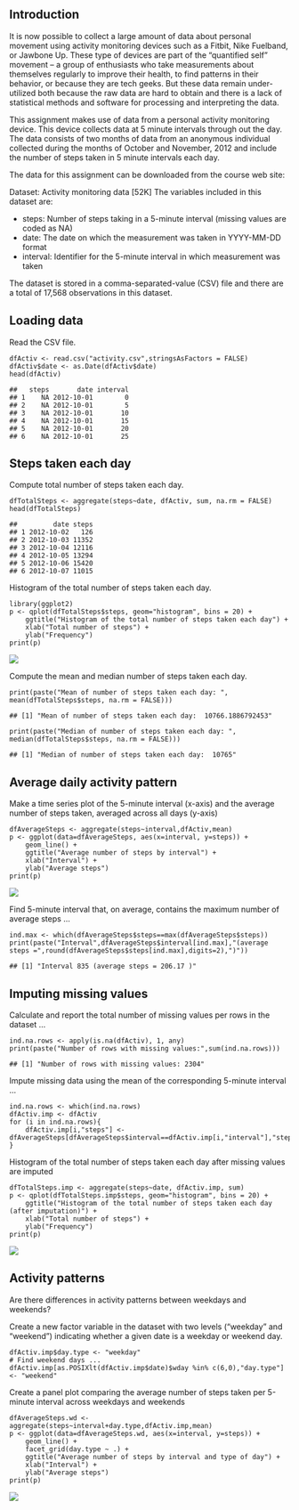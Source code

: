 Introduction
------------

It is now possible to collect a large amount of data about personal
movement using activity monitoring devices such as a Fitbit, Nike
Fuelband, or Jawbone Up. These type of devices are part of the
“quantified self” movement – a group of enthusiasts who take
measurements about themselves regularly to improve their health, to find
patterns in their behavior, or because they are tech geeks. But these
data remain under-utilized both because the raw data are hard to obtain
and there is a lack of statistical methods and software for processing
and interpreting the data.

This assignment makes use of data from a personal activity monitoring
device. This device collects data at 5 minute intervals through out the
day. The data consists of two months of data from an anonymous
individual collected during the months of October and November, 2012 and
include the number of steps taken in 5 minute intervals each day.

The data for this assignment can be downloaded from the course web site:

Dataset: Activity monitoring data \[52K\] The variables included in this
dataset are:

-   steps: Number of steps taking in a 5-minute interval (missing values
    are coded as NA)
-   date: The date on which the measurement was taken in YYYY-MM-DD
    format
-   interval: Identifier for the 5-minute interval in which measurement
    was taken

The dataset is stored in a comma-separated-value (CSV) file and there
are a total of 17,568 observations in this dataset.

Loading data
------------

Read the CSV file.

    dfActiv <- read.csv("activity.csv",stringsAsFactors = FALSE)
    dfActiv$date <- as.Date(dfActiv$date)
    head(dfActiv)

    ##   steps       date interval
    ## 1    NA 2012-10-01        0
    ## 2    NA 2012-10-01        5
    ## 3    NA 2012-10-01       10
    ## 4    NA 2012-10-01       15
    ## 5    NA 2012-10-01       20
    ## 6    NA 2012-10-01       25

Steps taken each day
--------------------

Compute total number of steps taken each day.

    dfTotalSteps <- aggregate(steps~date, dfActiv, sum, na.rm = FALSE)
    head(dfTotalSteps)

    ##         date steps
    ## 1 2012-10-02   126
    ## 2 2012-10-03 11352
    ## 3 2012-10-04 12116
    ## 4 2012-10-05 13294
    ## 5 2012-10-06 15420
    ## 6 2012-10-07 11015

Histogram of the total number of steps taken each day.

    library(ggplot2)
    p <- qplot(dfTotalSteps$steps, geom="histogram", bins = 20) +
        ggtitle("Histogram of the total number of steps taken each day") + 
        xlab("Total number of steps") +
        ylab("Frequency")
    print(p)

![](PA1_template_files/figure-markdown_strict/unnamed-chunk-3-1.png)

Compute the mean and median number of steps taken each day.

    print(paste("Mean of number of steps taken each day: ", mean(dfTotalSteps$steps, na.rm = FALSE)))

    ## [1] "Mean of number of steps taken each day:  10766.1886792453"

    print(paste("Median of number of steps taken each day: ", median(dfTotalSteps$steps, na.rm = FALSE)))

    ## [1] "Median of number of steps taken each day:  10765"

Average daily activity pattern
------------------------------

Make a time series plot of the 5-minute interval (x-axis) and the
average number of steps taken, averaged across all days (y-axis)

    dfAverageSteps <- aggregate(steps~interval,dfActiv,mean)
    p <- ggplot(data=dfAverageSteps, aes(x=interval, y=steps)) +
        geom_line() +
        ggtitle("Average number of steps by interval") + 
        xlab("Interval") +
        ylab("Average steps")
    print(p)

![](PA1_template_files/figure-markdown_strict/unnamed-chunk-5-1.png)

Find 5-minute interval that, on average, contains the maximum number of
average steps ...

    ind.max <- which(dfAverageSteps$steps==max(dfAverageSteps$steps))
    print(paste("Interval",dfAverageSteps$interval[ind.max],"(average steps =",round(dfAverageSteps$steps[ind.max],digits=2),")"))

    ## [1] "Interval 835 (average steps = 206.17 )"

Imputing missing values
-----------------------

Calculate and report the total number of missing values per rows in the
dataset ...

    ind.na.rows <- apply(is.na(dfActiv), 1, any)
    print(paste("Number of rows with missing values:",sum(ind.na.rows)))

    ## [1] "Number of rows with missing values: 2304"

Impute missing data using the mean of the corresponding 5-minute
interval ...

    ind.na.rows <- which(ind.na.rows)
    dfActiv.imp <- dfActiv
    for (i in ind.na.rows){
        dfActiv.imp[i,"steps"] <- dfAverageSteps[dfAverageSteps$interval==dfActiv.imp[i,"interval"],"steps"]
    }

Histogram of the total number of steps taken each day after missing
values are imputed

    dfTotalSteps.imp <- aggregate(steps~date, dfActiv.imp, sum)
    p <- qplot(dfTotalSteps.imp$steps, geom="histogram", bins = 20) +
        ggtitle("Histogram of the total number of steps taken each day (after imputation)") + 
        xlab("Total number of steps") +
        ylab("Frequency")
    print(p)

![](PA1_template_files/figure-markdown_strict/unnamed-chunk-9-1.png)

Activity patterns
-----------------

Are there differences in activity patterns between weekdays and
weekends?

Create a new factor variable in the dataset with two levels (“weekday”
and “weekend”) indicating whether a given date is a weekday or weekend
day.

    dfActiv.imp$day.type <- "weekday"
    # Find weekend days ...
    dfActiv.imp[as.POSIXlt(dfActiv.imp$date)$wday %in% c(6,0),"day.type"] <- "weekend"

Create a panel plot comparing the average number of steps taken per
5-minute interval across weekdays and weekends

    dfAverageSteps.wd <- aggregate(steps~interval+day.type,dfActiv.imp,mean)
    p <- ggplot(data=dfAverageSteps.wd, aes(x=interval, y=steps)) +
        geom_line() +
        facet_grid(day.type ~ .) +
        ggtitle("Average number of steps by interval and type of day") + 
        xlab("Interval") +
        ylab("Average steps")
    print(p)

![](PA1_template_files/figure-markdown_strict/unnamed-chunk-11-1.png)
